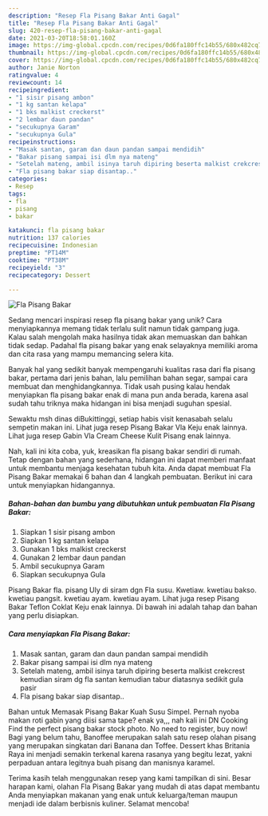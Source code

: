 ```yaml
---
description: "Resep Fla Pisang Bakar Anti Gagal"
title: "Resep Fla Pisang Bakar Anti Gagal"
slug: 420-resep-fla-pisang-bakar-anti-gagal
date: 2021-03-20T18:58:01.160Z
image: https://img-global.cpcdn.com/recipes/0d6fa180ffc14b55/680x482cq70/fla-pisang-bakar-foto-resep-utama.jpg
thumbnail: https://img-global.cpcdn.com/recipes/0d6fa180ffc14b55/680x482cq70/fla-pisang-bakar-foto-resep-utama.jpg
cover: https://img-global.cpcdn.com/recipes/0d6fa180ffc14b55/680x482cq70/fla-pisang-bakar-foto-resep-utama.jpg
author: Janie Norton
ratingvalue: 4
reviewcount: 14
recipeingredient:
- "1 sisir pisang ambon"
- "1 kg santan kelapa"
- "1 bks malkist creckerst"
- "2 lembar daun pandan"
- "secukupnya Garam"
- "secukupnya Gula"
recipeinstructions:
- "Masak santan, garam dan daun pandan sampai mendidih"
- "Bakar pisang sampai isi dlm nya mateng"
- "Setelah mateng, ambil isinya taruh dipiring beserta malkist crekcrest kemudian siram dg fla santan kemudian tabur diatasnya sedikit gula pasir"
- "Fla pisang bakar siap disantap.."
categories:
- Resep
tags:
- fla
- pisang
- bakar

katakunci: fla pisang bakar 
nutrition: 137 calories
recipecuisine: Indonesian
preptime: "PT14M"
cooktime: "PT38M"
recipeyield: "3"
recipecategory: Dessert

---
```



![Fla Pisang Bakar](https://img-global.cpcdn.com/recipes/0d6fa180ffc14b55/680x482cq70/fla-pisang-bakar-foto-resep-utama.jpg)

Sedang mencari inspirasi resep fla pisang bakar yang unik? Cara menyiapkannya memang tidak terlalu sulit namun tidak gampang juga. Kalau salah mengolah maka hasilnya tidak akan memuaskan dan bahkan tidak sedap. Padahal fla pisang bakar yang enak selayaknya memiliki aroma dan cita rasa yang mampu memancing selera kita.

Banyak hal yang sedikit banyak mempengaruhi kualitas rasa dari fla pisang bakar, pertama dari jenis bahan, lalu pemilihan bahan segar, sampai cara membuat dan menghidangkannya. Tidak usah pusing kalau hendak menyiapkan fla pisang bakar enak di mana pun anda berada, karena asal sudah tahu triknya maka hidangan ini bisa menjadi suguhan spesial.

Sewaktu msh dinas diBukittinggi, setiap habis visit kenasabah selalu sempetin makan ini. Lihat juga resep Pisang Bakar Vla Keju enak lainnya. Lihat juga resep Gabin Vla Cream Cheese Kulit Pisang enak lainnya.


Nah, kali ini kita coba, yuk, kreasikan fla pisang bakar sendiri di rumah. Tetap dengan bahan yang sederhana, hidangan ini dapat memberi manfaat untuk membantu menjaga kesehatan tubuh kita. Anda dapat membuat Fla Pisang Bakar memakai 6 bahan dan 4 langkah pembuatan. Berikut ini cara untuk menyiapkan hidangannya.

<!--inarticleads1-->

##### Bahan-bahan dan bumbu yang dibutuhkan untuk pembuatan Fla Pisang Bakar:

1. Siapkan 1 sisir pisang ambon
1. Siapkan 1 kg santan kelapa
1. Gunakan 1 bks malkist creckerst
1. Gunakan 2 lembar daun pandan
1. Ambil secukupnya Garam
1. Siapkan secukupnya Gula


Pisang Bakar fla. pisang Uly di siram dgn Fla susu. Kwetiaw. kwetiau bakso. kwetiau pangsit. kwetiau ayam. kwetiau ayam. Lihat juga resep Pisang Bakar Teflon Coklat Keju enak lainnya. Di bawah ini adalah tahap dan bahan yang perlu disiapkan. 

<!--inarticleads2-->

##### Cara menyiapkan Fla Pisang Bakar:

1. Masak santan, garam dan daun pandan sampai mendidih
1. Bakar pisang sampai isi dlm nya mateng
1. Setelah mateng, ambil isinya taruh dipiring beserta malkist crekcrest kemudian siram dg fla santan kemudian tabur diatasnya sedikit gula pasir
1. Fla pisang bakar siap disantap..


Bahan untuk Memasak Pisang Bakar Kuah Susu Simpel. Pernah nyoba makan roti gabin yang diisi sama tape? enak ya,,, nah kali ini DN Cooking Find the perfect pisang bakar stock photo. No need to register, buy now! Bagi yang belum tahu, Banoffee merupakan salah satu resep olahan pisang yang merupakan singkatan dari Banana dan Toffee. Dessert khas Britania Raya ini menjadi semakin terkenal karena rasanya yang begitu lezat, yakni perpaduan antara legitnya buah pisang dan manisnya karamel. 

Terima kasih telah menggunakan resep yang kami tampilkan di sini. Besar harapan kami, olahan Fla Pisang Bakar yang mudah di atas dapat membantu Anda menyiapkan makanan yang enak untuk keluarga/teman maupun menjadi ide dalam berbisnis kuliner. Selamat mencoba!

